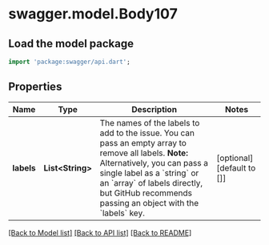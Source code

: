 # swagger.model.Body107

## Load the model package
```dart
import 'package:swagger/api.dart';
```

## Properties
Name | Type | Description | Notes
------------ | ------------- | ------------- | -------------
**labels** | **List&lt;String&gt;** | The names of the labels to add to the issue. You can pass an empty array to remove all labels. **Note:** Alternatively, you can pass a single label as a &#x60;string&#x60; or an &#x60;array&#x60; of labels directly, but GitHub recommends passing an object with the &#x60;labels&#x60; key. | [optional] [default to []]

[[Back to Model list]](../README.md#documentation-for-models) [[Back to API list]](../README.md#documentation-for-api-endpoints) [[Back to README]](../README.md)

